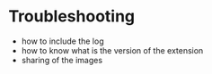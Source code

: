 # Troubleshooting

* how to include the log
* how to know what is the version of the extension
* sharing of the images
